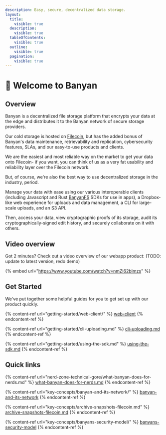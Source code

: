 ```yaml
---
description: Easy, secure, decentralized data storage.
layout:
  title:
    visible: true
  description:
    visible: true
  tableOfContents:
    visible: true
  outline:
    visible: true
  pagination:
    visible: true
---
```


# 🌲 Welcome to Banyan

## Overview

Banyan is a decentralized file storage platform that encrypts your data at the edge and distributes it to the Banyan network of secure storage providers.

Our cold storage is hosted on [Filecoin](https://docs.filecoin.io/), but has the added bonus of Banyan's data maintenance, retrievability and replication, cybersecurity features, SLAs, and our easy-to-use products and clients.

We are the easiest and most reliable way on the market to get your data onto Filecoin- if you want, you can think of us as a very fat usability and reliability layer over the Filecoin network.&#x20;

But, of course, we're also the best way to use decentralized storage in the industry, period.

Manage your data with ease using our various interoperable clients (including Javascript and Rust [BanyanFS](key-concepts/drives-and-banyanfs/) SDKs for use in apps), a Dropbox-like web experience for uploads and data management, a CLI for large-scale uploads, and an S3 API.

Then, access your data, view cryptographic proofs of its storage, audit its cryptographically-signed edit history, and securely collaborate on it with others.

## Video overview

Got 2 minutes? Check out a video overview of our webapp product: (TODO: update to latest version, redo demo)

{% embed url="https://www.youtube.com/watch?v=nmZl62bImzs" %}

## Get Started

We've put together some helpful guides for you to get set up with our product quickly.

{% content-ref url="getting-started/web-client/" %}
[web-client](getting-started/web-client/)
{% endcontent-ref %}

{% content-ref url="getting-started/cli-uploading.md" %}
[cli-uploading.md](getting-started/cli-uploading.md)
{% endcontent-ref %}

{% content-ref url="getting-started/using-the-sdk.md" %}
[using-the-sdk.md](getting-started/using-the-sdk.md)
{% endcontent-ref %}

## Quick links

{% content-ref url="nerd-zone-technical-gore/what-banyan-does-for-nerds.md" %}
[what-banyan-does-for-nerds.md](nerd-zone-technical-gore/what-banyan-does-for-nerds.md)
{% endcontent-ref %}

{% content-ref url="key-concepts/banyan-and-its-network/" %}
[banyan-and-its-network](key-concepts/banyan-and-its-network/)
{% endcontent-ref %}

{% content-ref url="key-concepts/archive-snapshots-filecoin.md" %}
[archive-snapshots-filecoin.md](key-concepts/archive-snapshots-filecoin.md)
{% endcontent-ref %}

{% content-ref url="key-concepts/banyans-security-model/" %}
[banyans-security-model](key-concepts/banyans-security-model/)
{% endcontent-ref %}
